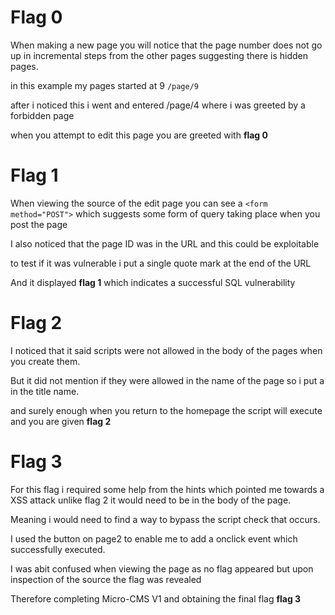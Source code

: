 # Flag 0
When making a new page you will notice that the page number does not go up in incremental steps from the other pages suggesting there is hidden pages.

in this example my pages started at 9 ```/page/9```

after i noticed this i went and entered /page/4 where i was greeted by a forbidden page

when you attempt to edit this page you are greeted with **flag 0**

# Flag 1
When viewing the source of the edit page you can see a ```<form method="POST">``` which suggests some form of query taking place when you post the page

I also noticed that the page ID was in the URL and this could be exploitable

to test if it was vulnerable i put a single quote mark at the end of the URL

And it displayed **flag 1** which indicates a successful SQL vulnerability

# Flag 2
I noticed that it said scripts were not allowed in the body of the pages when you create them.

But it did not mention if they were allowed in the name of the page so i put a <script> </script> in the title name.

and surely enough when you return to the homepage the script will execute and you are given **flag 2**

# Flag 3
For this flag i required some help from the hints which pointed me towards a XSS attack unlike flag 2 it would need to be in the body of the page.

Meaning i would need to find a way to bypass the script check that occurs.

I used the button on page2 to enable me to add a onclick event which successfully executed.

I was abit confused when viewing the page as no flag appeared but upon inspection of the source the flag was revealed

Therefore completing Micro-CMS V1 and obtaining the final flag **flag 3**
